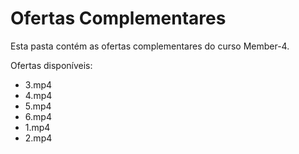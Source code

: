 # Ofertas Complementares

Esta pasta contém as ofertas complementares do curso Member-4.

Ofertas disponíveis:
- 3.mp4
- 4.mp4
- 5.mp4
- 6.mp4
- 1.mp4
- 2.mp4